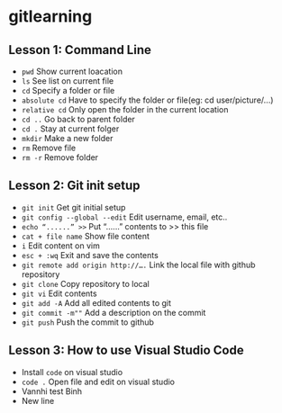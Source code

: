 # gitlearning
## Lesson 1: Command Line
* `pwd` Show current loacation
* `ls` See list on current file
* `cd` Specify a folder or file
* `absolute cd` Have to specify the folder or file(eg: cd user/picture/...)
* `relative cd` Only open the folder in the current location
* `cd ..` Go back to parent folder
* `cd .` Stay at current folger
* `mkdir` Make a new folder
* `rm` Remove file
* `rm -r` Remove folder
## Lesson 2: Git init setup
* `git init` Get git initial setup
* `git config --global --edit` Edit username, email, etc..
* `echo “......” >>` Put “......” contents to >> this file
* `cat + file name` Show file content
* `i` Edit content on vim
* `esc + :wq` Exit and save the contents
* `git remote add origin http://….` Link the local file with github repository
* `git clone` Copy repository to local
* `git vi` Edit contents
* `git add -A` Add all edited contents to git
* `git commit -m""` Add a description on the commit
* `git push` Push the commit to github 
## Lesson 3: How to use Visual Studio Code
* Install `code` on visual studio
* `code .` Open file and edit on visual studio
* Vannhi test Binh
* New line